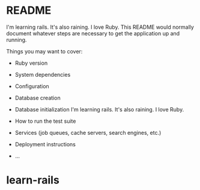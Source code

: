 # README

I'm learning rails. It's also raining. I love Ruby.
This README would normally document whatever steps are necessary to get the
application up and running.

Things you may want to cover:

* Ruby version

* System dependencies

* Configuration

* Database creation

* Database initialization I'm learning rails. It's also raining. I love Ruby. 

* How to run the test suite

* Services (job queues, cache servers, search engines, etc.)

* Deployment instructions

* ...
# learn-rails

